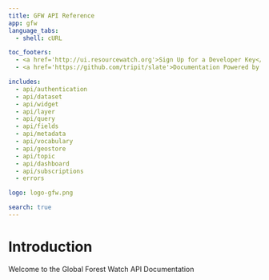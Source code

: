 ```yaml
---
title: GFW API Reference
app: gfw
language_tabs:
  - shell: cURL

toc_footers:
  - <a href='http://ui.resourcewatch.org'>Sign Up for a Developer Key</a>
  - <a href='https://github.com/tripit/slate'>Documentation Powered by Slate</a>

includes:
  - api/authentication
  - api/dataset
  - api/widget
  - api/layer
  - api/query
  - api/fields
  - api/metadata
  - api/vocabulary
  - api/geostore
  - api/topic
  - api/dashboard
  - api/subscriptions
  - errors

logo: logo-gfw.png

search: true
---
```


# Introduction

Welcome to the Global Forest Watch API Documentation
